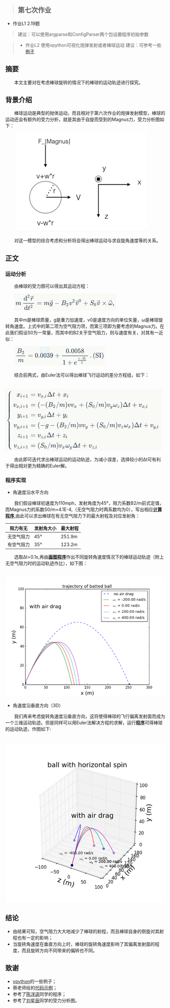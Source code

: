 >## 第七次作业
- 作业L1 2.19题
> 建议：可以使用argparse和ConfigParser两个包设置程序初始参数

>- 作业L2 使用vpython可视化炮弹发射或者棒球运动
> 建议：可参考一些[例子](http://www.visualrelativity.com/vpython/)
  
## 摘要  
　　本文主要对在考虑棒球旋转的情况下的棒球的运动轨迹进行探究。  
  
## 背景介绍
　　棒球运动是典型的抛体运动，而且相对于第六次作业的炮弹发射模型，棒球的运动还会有额外的受力分析，就是其由于自旋而受到的Magnus力，受力分析图如下：

　　![](https://raw.githubusercontent.com/XiaobudianChen/computationalphysics_N2013301020075/master/chapter2/exercise_7/棒球受力分析图.png)

　　对这一模型的综合考虑和分析将会得出棒球运动与求自旋角速度等的关系。  
  
## 正文  
### 运动分析  
　　由棒球的受力图可以得出其运动方程：

　　![](https://raw.githubusercontent.com/XiaobudianChen/computationalphysics_N2013301020075/master/chapter2/exercise_7/公式1.png)

　　其中m是棒球质量，g是重力加速度，v0是速度方向的单位矢量，ω是棒球旋转角速度。上式中的第二项为空气阻力项，而第三项即为要考虑的Magnus力。在此我们假设S0为一常量，而其中的B2关乎空气阻力，则与速度有关，对其有一近似：

　　![](https://raw.githubusercontent.com/XiaobudianChen/computationalphysics_N2013301020075/master/chapter2/exercise_7/公式2.png)

　　结合前两式，由Euler法可以得出棒球飞行运动的差分方程组，如下：

　　![](https://raw.githubusercontent.com/XiaobudianChen/computationalphysics_N2013301020075/master/chapter2/exercise_7/公式3.png)

　　由此即可迭代求出棒球运动的运动轨迹，为减小误差，选择较小的Δt可有利于得出相对更为精确的Euler解。
### 程序实现
- 角速度沿水平方向

　　我们假设棒球初速度为110mph，发射角度为45°，阻力系数B2/m前式定值，而Magnus力的系数S0/m=4.1E-4,（无空气阻力时两系数均为0），写出相应[**计算程序**](https://raw.githubusercontent.com/XiaobudianChen/computationalphysics_N2013301020075/master/chapter2/exercise_7/7.1.py),由此可以求出棒球在有无空气阻力下的最大射程及对应发射角：

阻力有无    | 发射角大小|最大射程
--------    | ---|-----
无空气阻力  | 45°|251.9m
有空气阻力  | 35°|123.2m

　　选取Δt=0.1s,再由[**画图程序**](https://raw.githubusercontent.com/XiaobudianChen/computationalphysics_N2013301020075/master/chapter2/exercise_7/7.2.py)作出不同旋转角速度情况下的棒球运动轨迹（附上无空气阻力时的运动轨迹作比），如下图：

　　![](https://raw.githubusercontent.com/XiaobudianChen/computationalphysics_N2013301020075/master/chapter2/exercise_7/figure_7.1.png)
- 角速度沿垂直方向（3D）

　　我们再来考虑旋转角速度沿垂直方向，这将使得棒球的飞行偏离发射面而成为一个三维运动轨迹。但是同样可以用Euler法解决方程的求解，运行[**程序**](https://raw.githubusercontent.com/XiaobudianChen/computationalphysics_N2013301020075/master/chapter2/exercise_7/7.3.py)可得棒球的运动轨迹，作图如下:

　　![](https://raw.githubusercontent.com/XiaobudianChen/computationalphysics_N2013301020075/master/chapter2/exercise_7/figure_7.2.png)
  
## 结论  
- 由结果可知，空气阻力大大地减少了棒球的射程，而且棒球自身的倒旋对其射程也有一定的影响；
- 当旋转角速度在垂直方向上时，棒球的旋转角速度影响了其偏离发射面的程度，而且旋转方向不同带来的偏转也不同。
## 致谢  
- [vpython](http://www.visualrelativity.com/vpython/)的一些例子；
- 蔡老师给的[代码示例](https://github.com/caihao/computational_physics_whu/tree/master/chapter1)；
- 参考了[陈洋遥](https://github.com/ChenYangyao/computationalphysics_N2013301020169)同学的程序；
- 参考了[刘星辰](https://github.com/Xcliu/computationalphysics_N2013301020167)同学的受力分析图。
